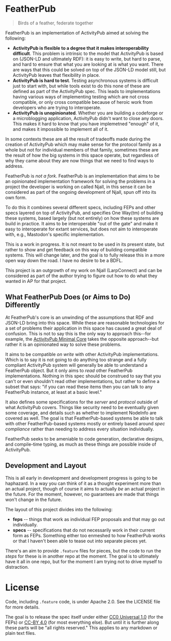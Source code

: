 # FeatherPub

> Birds of a feather, federate together

FeatherPub is an implementation of ActivityPub aimed at solving the following:

- **ActivityPub is flexible to a degree that it makes interoperability difficult**. This problem is intrinsic to the model that ActivityPub is based on (JSON-LD and ultimately RDF): it is easy to write, but hard to parse, and hard to ensure that what you are looking at is what you want. There are ways that this could be solved on top of the JSON-LD model still, but ActivityPub leaves that flexibility in place.
- **ActivityPub is hard to test**. Testing asynchronous systems is difficult just to start with, but while tools exist to do this none of these are defined as part of the ActivityPub spec. This leads to implementations having various ways of implementing testing which are not cross compatible, or only cross compatible because of heroic work from developers who are trying to interoperate.
- **ActivityPub is unopinionated**. Whether you are building a codeforge or a microblogging application, ActivityPub didn't want to close any doors. This makes it hard to know that you have implemetned "enough" of it, and makes it impossible to implement all of it.

In some contexts these are all the result of tradeoffs made during the creation of ActivityPub which may make sense for the protocol family as a whole but not for individual members of that family, sometimes these are the result of how the big systems in this space operate, but regardless of why they came about they are now things that we need to find ways to address.

FeatherPub is _not a fork_. FeatherPub is an implementation that aims to be an opinionated implementation framework for solving the problems in a project the developer is working on called Njall, in this sense it can be considered as part of the ongoing development of Njall, spun off into its own form.

To do this it combines several different specs, including FEPs and other specs layered on top of ActivityPub, and specifies One Way(tm) of building these systems, based largely (but not entirely) on how these systems are build in practice. It aims to be interoperable "out of the gate" and make it easy to interoperate for extant services, but does not aim to interoperate with, e.g., Mastodon's specific implementation.

This is a work in progress. It is not meant to be used in its present state, but rather to show and get feedback on this way of building compatible systems. This will change later, and the goal is to fully release this in a more open way down the road. I have no desire to be a BDFL.

This project is an outgrowth of my work on Njall (LarpConnect) and can be considered as part of the author trying to figure out how to do what they wanted in AP for that project.

## What FeatherPub Does (or Aims to Do) Differently

At FeatherPub's core is an unwinding of the assumptions that RDF and JSON-LD bring into this space. While these are reasonable technologies for a set of problems their application in this space has caused a great deal of confusion. This is not to say this is the only way to approach this--for example, the [ActivityPub Minimal Core](https://github.com/steve-bate/activitypub-mincore) takes the opposite approach--but rather it is an opinionated way to solve these problems.

It aims to be compatible _on write_ with other ActivityPub implementations. Which is to say it is not going to do anything too strange and a fully compliant ActivityPub system will generally be able to understand a FeatherPub object. But it only aims to _read_ other FeatherPub implementations. Nothing in this spec should be construed to say that you can't or even shouldn't read other implementations, but rather to define a subset that says: "if you can read these items then you can talk to any FeatherPub instance, at least at a basic level."

It also defines some specifications for the _server_ and _protocol_ outside of what ActivityPub covers. Things like security need to be eventually given some coverage, and details such as whether to implement NodeInfo are covered as well. The goal is that FeatherPub-based systems be able to talk with other FeatherPub-based systems mostly or entirely based around _spec compliance_ rather than needing to address every situation individually.

FeatherPub seeks to be ameniable to code generation, declarative designs, and compile-time typing, as much as these things are possible inside of ActivityPub.

## Development and Layout

This is all early in development and development progress is going to be haphazard. In a way you can think of it as a thought experiment more than an actual project, though of course it aims to actually _be_ an actual project in the future. For the moment, however, no guarantees are made that things won't change in the future.

The layout of this project divides into the following:

- **feps** -- things that work as individual FEP proposals and that may go out individually.
- **specs** -- specifications that do not necessarily work in their current form as FEPs. Something either too enmeshed to how FeatherPub works or that I haven't been able to tease out into separate pieces yet.

There's an aim to provide `.feature` files for pieces, but the code to run the _steps_ for these is in another repo at the moment. The goal is to ultimately have it all in one repo, but for the moment I am trying not to drive myself to distraction.

# License

Code, including `.feature` code, is under Apache 2.0. See the LICENSE file for more details.

The goal is to release the spec itself under either [CC0 Universal 1.0](https://creativecommons.org/publicdomain/zero/1.0/) (for the FEPs) or [CC-BY 4.0](https://creativecommons.org/licenses/by/4.0/) (for most everything else). But until it is further along these parts will be "all rights reserved." This applies to any markdown or plain text files.
